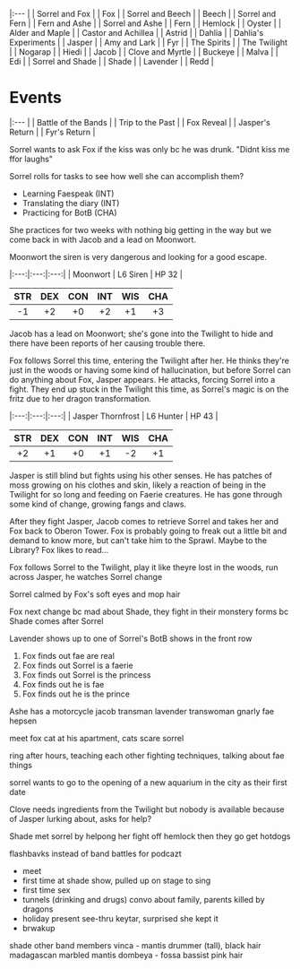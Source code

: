 |:--- |
| Sorrel and Fox |
| Fox |
| Sorrel and Beech |
| Beech |
| Sorrel and Fern |
| Fern and Ashe |
| Sorrel and Ashe |
| Fern |
| Hemlock |
| Oyster |
| Alder and Maple |
| Castor and Achillea |
| Astrid |
| Dahlia |
| Dahlia's Experiments |
| Jasper |
| Amy and Lark |
| Fyr |
| The Spirits |
| The Twilight |
| Nogarap |
| Hiedi |
| Jacob |
| Clove and Myrtle |
| Buckeye |
| Malva |
| Edi |
| Sorrel and Shade |
| Shade |
| Lavender |
| Redd |

# Events
|:--- |
| Battle of the Bands |
| Trip to the Past |
| Fox Reveal |
| Jasper's Return |
| Fyr's Return |

Sorrel wants to ask Fox if the kiss was only bc he was drunk. "Didnt kiss me ffor laughs"

Sorrel rolls for tasks to see how well she can accomplish them?
- Learning Faespeak (INT)
- Translating the diary (INT)
- Practicing for BotB (CHA)

She practices for two weeks with nothing big getting in the way but we come back in with Jacob and a lead on Moonwort.

Moonwort the siren is very dangerous and looking for a good escape. 

|:---:|:---:|:---:|
| Moonwort | L6 Siren | HP 32 |

| STR | DEX | CON | INT | WIS | CHA |
|:---:|:---:|:---:|:---:|:---:|:---:|
|  -1 |  +2 |  +0 |  +2 |  +1 |  +3 |


Jacob has a lead on Moonwort; she's gone into the Twilight to hide and there have been reports of her causing trouble there.

Fox follows Sorrel this time, entering the Twilight after her. He thinks they're just in the woods or having some kind of hallucination, but before Sorrel can do anything about Fox, Jasper appears. He attacks, forcing Sorrel into a fight. They end up stuck in the Twilight this time, as Sorrel's magic is on the fritz due to her dragon transformation.

|:---:|:---:|:---:|
| Jasper Thornfrost | L6 Hunter | HP 43 |

| STR | DEX | CON | INT | WIS | CHA |
|:---:|:---:|:---:|:---:|:---:|:---:|
|  +2 |  +1 |  +0 |  +1 |  -2 |  +1 |

Jasper is still blind but fights using his other senses. He has patches of moss growing on his clothes and skin, likely a reaction of being in the Twilight for so long and feeding on Faerie creatures. He has gone through some kind of change, growing fangs and claws.

After they fight Jasper, Jacob comes to retrieve Sorrel and takes her and Fox back to Oberon Tower. Fox is probably going to freak out a little bit and demand to know more, but can't take him to the Sprawl. Maybe to the Library? Fox likes to read...




Fox follows Sorrel to the Twilight, play it like theyre lost in the woods, run across Jasper, he watches Sorrel change

Sorrel calmed by Fox's soft eyes and mop hair

Fox next change bc mad about Shade, they fight in their monstery forms bc Shade comes after Sorrel

Lavender shows up to one of Sorrel's BotB shows in the front row

1. Fox finds out fae are real
2. Fox finds out Sorrel is a faerie
3. Fox finds out Sorrel is the princess
4. Fox finds out he is fae
5. Fox finds out he is the prince

Ashe has a motorcycle
jacob transman
lavender transwoman
gnarly fae hepsen

meet fox cat at his apartment, cats scare sorrel

ring after hours, teaching each other fighting techniques, talking about fae things

sorrel wants to go to the opening of a new aquarium in the city as their first date

Clove needs ingredients from the Twilight but nobody is available because of Jasper lurking about, asks for help?

Shade met sorrel by helpong her fight off hemlock then they go get hotdogs

flashbavks instead of band battles for podcazt

- meet
- first time at shade show, pulled up on stage to sing
- first time sex
- tunnels (drinking and drugs) convo about family, parents killed by dragons
- holiday present see-thru keytar, surprised she kept it
- brwakup

shade other band members
vinca - mantis drummer (tall), black hair madagascan marbled mantis
dombeya - fossa bassist pink hair

